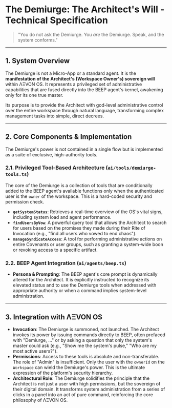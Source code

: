 
# The Demiurge: The Architect's Will - Technical Specification

> "You do not ask the Demiurge. You *are* the Demiurge. Speak, and the system conforms."

---

## 1. System Overview

The Demiurge is not a Micro-App or a standard agent. It is the **manifestation of the Architect's (Workspace Owner's) sovereign will** within ΛΞVON OS. It represents a privileged set of administrative capabilities that are fused directly into the BEEP agent's kernel, awakening only for its one true master.

Its purpose is to provide the Architect with god-level administrative control over the entire workspace through natural language, transforming complex management tasks into simple, direct decrees.

---

## 2. Core Components & Implementation

The Demiurge's power is not contained in a single flow but is implemented as a suite of exclusive, high-authority tools.

### 2.1. Privileged Tool-Based Architecture (`ai/tools/demiurge-tools.ts`)
The core of the Demiurge is a collection of tools that are conditionally added to the BEEP agent's available functions only when the authenticated user is the `owner` of the workspace. This is a hard-coded security and permission check.
- **`getSystemStatus`**: Retrieves a real-time overview of the OS's vital signs, including system load and agent performance.
- **`findUsersByVow`**: A powerful query tool that allows the Architect to search for users based on the promises they made during their Rite of Invocation (e.g., "find all users who vowed to end chaos").
- **`manageSyndicateAccess`**: A tool for performing administrative actions on entire Covenants or user groups, such as granting a system-wide boon or revoking access to a specific artifact.

### 2.2. BEEP Agent Integration (`ai/agents/beep.ts`)
- **Persona & Prompting**: The BEEP agent's core prompt is dynamically altered for the Architect. It is explicitly instructed to recognize its elevated status and to use the Demiurge tools when addressed with appropriate authority or when a command implies system-level administration.

---

## 3. Integration with ΛΞVON OS

- **Invocation**: The Demiurge is summoned, not launched. The Architect invokes its power by issuing commands directly to BEEP, often prefaced with "Demiurge, ..." or by asking a question that only the system's master could ask (e.g., "Show me the system's pulse," "Who are my most active users?").
- **Permissions**: Access to these tools is absolute and non-transferable. The role of "Admin" is insufficient. Only the user with the `ownerId` on the `Workspace` can wield the Demiurge's power. This is the ultimate expression of the platform's security hierarchy.
- **Architectural Role**: The Demiurge solidifies the principle that the Architect is not just a user with high permissions, but the sovereign of their digital domain. It transforms system administration from a series of clicks in a panel into an act of pure command, reinforcing the core philosophy of ΛΞVON OS.

